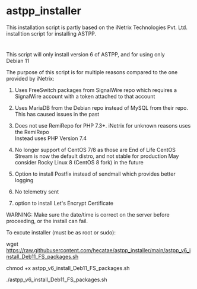 # astpp_installer
This installation script is partly based on the iNetrix Technologies Pvt. Ltd. installtion script for installing ASTPP.
#
This script will only install version 6 of ASTPP, and for using only  
Debian 11

The purpose of this script is for multiple reasons compared to the one provided by iNetrix:

 1) Uses FreeSwitch packages from SignalWire repo 
    which requires a SignalWire account with a token attached to that account

 2) Uses MariaDB from the Debian repo instead of MySQL from their repo.
    This has caused issues in the past

 3) Does not use RemiRepo for PHP 7.3+. iNetrix for unknown reasons uses the RemiRepo  
    Instead uses PHP Version 7.4

 4) No longer support of CentOS 7/8 as those are End of Life
    CentOS Stream is now the default distro, and not stable for production
    May consider Rocky Linux 8 (CentOS 8 fork) in the future

 5) Option to install Postfix instead of sendmail which provides better logging

 6) No telemetry sent
 
 7) option to install Let's Encrypt Certificate

WARNING: Make sure the date/time is correct on the server before proceeding, or the install can fail.

To excute installer (must be as root or sudo): 


wget https://raw.githubusercontent.com/hecatae/astpp_installer/main/astpp_v6_install_Deb11_FS_packages.sh

chmod +x astpp_v6_install_Deb11_FS_packages.sh


./astpp_v6_install_Deb11_FS_packages.sh



